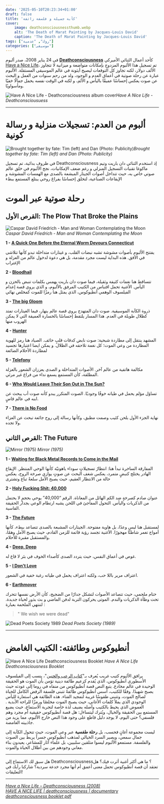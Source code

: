 ```yaml
---
date: '2025-05-10T20:23:34+01:00'
draft: false
title: 'كآبة جميلة و فلسفة زائفة'
cover: 
    image: deathconsciousnessthumb.webp
    alt: 'The Death of Marat Painting by Jacques-Louis David'
    caption: 'The Death of Marat Painting by Jacques-Louis David'
tags: ["روك", "عدمية"]
categories: ["موسيقى"]
---
```


في 24 يناير 2008، صدر ألبوم [**Deathconsciousness**](https://open.spotify.com/album/6MH3CAXp8AN8ELrbex18dM?si=6EUYAMstRZOwy58ebl0K0g)  كأحد أعمال الثنائي الأميركي[ Have a Nice Life](https://en.wikipedia.org/wiki/Have_a_Nice_Life)، تم تسجيل هذا الألبوم المزدوج بإمكانات متواضعة و ميزانية لا تتجاوز الألف دولار، لكنه تجاوز كل التوقعات ليصيح أيثونة في عالم الموسيقى المستقلة. الألبوم عبارة عن رحلة صوتية في أعماق العدم و الوجود، ولد من رحم سنوات من العمل و البحث عن صوت يعكس إحساسًا عميقًا باليأس و الألم، و لكنه في الوقت نفسه يحمل جمالًا خفيًا ومأسواويًا.

![Have A Nice Life - Deathconsciousness album cover](https://f4.bcbits.com/img/a3785639980_10.jpg)*Have A Nice Life - Deathconsciousuess*

---
# ألبوم من العدم: تسجيلات منزلية و رسالة كونية

![Brought together by fate: Tim (left) and Dan (Photo: Publicity)](https://bassdoom.home.blog/wp-content/uploads/2020/01/have-a-nice-life-band-deathconsciousness-the-flenser.jpg?w=1024)*Brought together by fate: Tim (left) and Dan (Photo: Publicity)*

في ظروف بدائية، تم تسجيل Deathconsciousness  إذ استخدم الثنائي دان باريت وتيم ماكوغا تقنيات التسجيل المنزلي و رغم ضعف الإمكانيات، نجح الألبوم في خلق عالم صوتي خاص به، حيث تتداخل أصوات الجيتار المبشعة بالصدى مع الهمسات المشوشة و الإيقاعات الصناعية، لتخلق إحساسًا بفراغ روحي يبتلع المستمع ببطء

# رحلة صوتية عبر الموت

## القرص الأول: The Plow That Broke the Plains

![Caspar David Friedrich - Man and Woman Contemplating the Moon](https://upload.wikimedia.org/wikipedia/commons/3/3e/Caspar_David_Friedrich_-_Man_and_Woman_Contemplating_the_Moon_-_WGA08271.jpg) *Caspar David Friedrich - Man and Woman Contemplating the Moon*


**1 -  [A Quick One Before the Eternal Worm Devours Connecticut](https://open.spotify.com/track/5oTRypHWFE3KgcNS9XPCdI?si=33687f56a763485b)**  

يفتتح الألبوم بأصوات مشوشة تشبه نبضات القلب، و غيتارات متداخلة تبدو كأنها تتلاشى في الأفق. هذه البداية ليست مجرد مقدمة، بل هي دعوة لدخول عالم من العزلة و الإغتراب  

**2 -  [Bloodhail](https://open.spotify.com/track/6m73bog07XfeZcZF5njANA?si=f08bfc1be606413e)**  

تتساقط هنا نغمات كثيفة وثقيلة، فيما صوت دان باريت يهمس بكلمات تنبض بالحزن و اليأس. الأغنية تحمل اقتباس من الكتيب المرفق بالألبوم، و الذي يروي قصة إعدام الفيلسوف الوهمي أنطيوكوس، الذي يمثل هنا رمزًا للموت كمخلص نهائي  

**3 -  [The big Gloom](https://open.spotify.com/track/0ccjSNatxuRThb0FTz1T4l?si=4d5a8ed498274099)**  

ذروة الكآبة الموسيقية. صوت دان المتهدج يروي قصة عالم ينهار، فيما الغيتارات تمتد كظلال طويلة في العدم. هذا المسار يلتقط إحساسًا بالخسارة العميقة التي لا يمكن الهروب منها  

**4 -  [Hunter](https://open.spotify.com/track/0iXjx5enzjm2v2pbo5lVTP?si=0a7e97bd83934e72)**  

المشهد ينتقل إلى مطاردة شبحية: صوت نابض كدقات قلبٍ خائف. الصياد هنا رمز للهوية المطاردة من وعي الموت؛ كل نغمة تلاحقه في الظلال. و يمكن ايضا اعتبارها تجسيد لمطاردة الأحلام الضائعة  

**5 -  [Telefony](https://open.spotify.com/track/6cHpEyGcHR3PYHqeZQhRki?si=07339fa3b87c4cb9)**  

مكالمة هاتفية من عالم آخر. الأصوات المتداخلة و الصدى يعززان الشعور بالعزلة المطلقة، كأن المستمع يسمع نداء من فراغ غير مرئي.  


**6 - [ Who Would Leave Their Son Out in The Sun?](https://open.spotify.com/track/715YSxm1o0Ysu5q8kjGoQf?si=1ed64574afb4415c)**  

تساؤل مؤلم يحمل في طياته خوفًا وجوديًا. الصوت المتكرر يبدو كأنه صوت أب يبحث عن ابنه في عالم قاسٍ.  

**7 -  [There is No Food](https://open.spotify.com/track/1G1I7HTee3iEkaLiFqTHkI?si=5da0c2b5325e4172)**  

نهاية الجزء الأول بلحن كئيب وصمت مطبق، وكأنها رسالة إلى روح جائعة تبحث عن العزاء ولا تجده.  

## القرص الثاني: The Future
![Mirror (1975)](https://i.pinimg.com/736x/b3/23/d9/b323d974b9a1d4bb8c179363ac2e3ef2.jpg) *Mirror (1975)*

**1 - [ Waiting for Black Metal Records to Come in the Mail](https://open.spotify.com/track/2VQ0YLV6ZbyxNb3ofuHRQH?si=15ed2fec70634220)**  

المفارقة الساخرة تبدأ هنا: انتظارُ تسجيلاتٍ سوداء ياهوتيّة كأنها الوحي المنتظر. الإيقاع الهادر يختلج كنبضٍ متمرد، يعكس شغف البحث عن صوتٍ يوازي صرخة الروح،  يعكس حالة من الانتظار العقيم، حيث يصبح الأمل سلعةً تباع وتشترى  

**2 -  [Holy Fucking Shit: 40,000](https://open.spotify.com/track/56n4frN6ZvU4JduHLwmzBh?si=e72cb329210d4fad)**  

عنوان صادم كصرخةٍ ضد الكم الهائل من المعاناة. الرقم “40,000” يوحي بحجمٍ لا يحتمل من الذكريات واليأس. التحول المفاجئ في اللحن يشبه ارتطام الوعي بجدار الحقيقة القاسية.  

**3 -  [The Future](https://open.spotify.com/track/6QUkc1TPt91TxNSVBjSOI3?si=57fbb2f1d69e4130)**  

لمستقبل هنا ليس وعدًا، بل هاوية مفتوحة. الجيتارات المشبعة بالصدى تتصاعد ببطء، كأنها أمواج تغمر شاطئًا مهجورًا. الأغنية تجسد رؤية قاتمة للزمن القادم، حيث يصبح الأمل وهمًا، والمستقبل مقبرة للأحلام.  


**4 -  [Deep, Deep](https://open.spotify.com/track/5Fhyra25mZB8YqrAmprNlB?si=25e36411f1a04ddc)**  

غوص في أعماق النفس، حيث يتردد الصدى كأصداء الخوف في بئر لا قاع له.  

**5 -  [I Don't Love](https://open.spotify.com/track/5ZVHUYVLR5fZf62c32ID94?si=eb73de1752474364)**  

اعتراف مرير باللا حب، ولكنه اعتراف يحمل في طياته رغبة خفية في الشعور.  

**6 -  [Earthmover](https://open.spotify.com/track/3wSYM0gFBlZ9u8BgcReQhJ?si=39ff403316ff4d6f)**  

ختام ملحمي، حيث تتصاعد الأصوات لتشكل جدارًا من الضجيج، كأن الأرض نفسها تتحرك تحت وطأة الذكريات والندم. الموتى يحركون التربة لدفن الماضي و بث بذور لحياة جديدة.
لتنتهي الملحمة بعبارة :  

> " We wish we were dead"  

![Dead Poets Society 1989](https://i.pinimg.com/736x/c3/82/dc/c382dcc7b42e3110e1ecf357fc67d4b6.jpg) *Dead Poets Society (1989)*


---

# أنطيوكوس وطائفته: الكتيب الغامض

![Have A Nice Life Deathconsciousness Booklet](https://evilgreed.net/cdn/shop/products/HAVEANICELIFE-Deathconciousness-Book-2_1200x.jpg?v=1740065978) *Have A Nice Life Deathconsciousness Booklet*

 يرافق الألبوم كتيب غريب يُعرف بـ"[كتاب الرعب والحنين](https://www.are.na/block/1625029)"، ينسب إلى الفيلسوف الأسطوري أنطيوكوس، الذي يُقدم كزعيم طائفة دينية تؤمن بأن الموت هو الحقيقة الوحيدة في عالم مخادع. يتبع النص قصة أنطيوكوس من منفاه في روما إلى عودته حيث يصبح شهيدًا. وفقًا للكتيب، أسس أنطيوكوس طائفةً تتبنى فلسفة الرفض الكامل للحياة لصالح الموت، وتتبنى طقوسًا غريبة لتمجيد الفناء. هذه الطائفة هي استعارة لليأس الوجودي الذي يملأ كلمات الأغاني، حيث يصبح الموت مخلصًا ورمزًا للراحة الأبدية . الغموض الذي يحيط بالكتيب وأصله يضيف لذة خاصة لتجربة الاستماع، حيث يضيع المستمع بين الحقيقة والخيال، ويُترك ليتساءل: هل قصة أنطيوكوس حقيقية أم مجرد وهم فلسفي؟ حتى اليوم، لا يوجد دليل قاطع على وجود هذا النص خارج الألبوم، مما يزيد من جاذبيته الغامضة.


ليست مجموعة أغانٍ فحسب، بل **رحلة طقسية** عبر وعي الموت، حيث تتحول الكآبة إلى جمال سمعي، ويصير السرد الخيالي لمذهب أنطيوكوس جسراً يربط بين الصوت والفلسفة. مستمعو الألبوم ليسوا متلقين سلبيين، بل علماء آثار للمشاعر، يعيدون بناء معاني وجودهم من بين أطلال الحياة والموت.



---

هل سبق لك الاستماع إلى Deathconsciousness؟ ما هي أكثر أغنية أثرت فيك؟ هل تعتقد أن قصة أنطيوكوس تحمل معنى أعمق أم أنها مجرد خدعة سردية؟ شاركنا رأيك في التعليقات!

----

*[Have a Nice Life – Deathconsciousness (2008)](https://open.spotify.com/album/1SP3FfoB74hoginJJAom6J?si=tHNDNBWeRP-BWYOEFuJ7gw)*  
*[HAVE A NICE LIFE | deathconsciousness | documentary](https://youtu.be/_qTiGNGHOpU?si=EaxNisAHr64-SIQB)*  
*[deathconsciousness booklet pdf](https://www.are.na/block/1625029)*  

